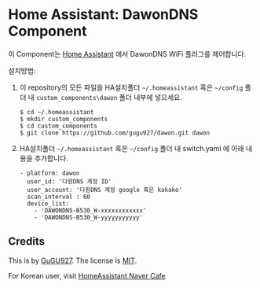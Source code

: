 Home Assistant: DawonDNS Component 
=======================================

이 Component는 [Home Assistant][hass] 에서 DawonDNS WiFi 플러그를 제어합니다.

설치방법:

1. 이 repository의 모든 파일을 HA설치폴더 `~/.homeassistant` 혹은 `~/config` 폴더 내 `custom_components\dawon` 폴더 내부에 넣으세요.

       $ cd ~/.homeassistant
       $ mkdir custom_components
       $ cd custom_components
       $ git clone https://github.com/gugu927/dawon.git dawon

2. HA설치폴더 `~/.homeassistant` 혹은 `~/config` 폴더 내 switch.yaml 에 아래 내용을 추가합니다.

       - platform: dawon
         user_id: '다원DNS 계정 ID'
         user_account: '다원DNS 계정 google 혹은 kakako'
         scan_interval : 60
         device_list:
           - 'DAWONDNS-B530_W-xxxxxxxxxxxx'
           - 'DAWONDNS-B530_W-yyyyyyyyyyy'

Credits
-------

This is by [GuGU927][andy]. The license is [MIT][].

For Korean user, visit [HomeAssistant Naver Cafe][cafe]

[cafe]: https://cafe.naver.com/koreassistant
[mit]: https://opensource.org/licenses/MIT
[andy]: https://github.com/gugu927/dawon
[hass]: https://home-assistant.io
